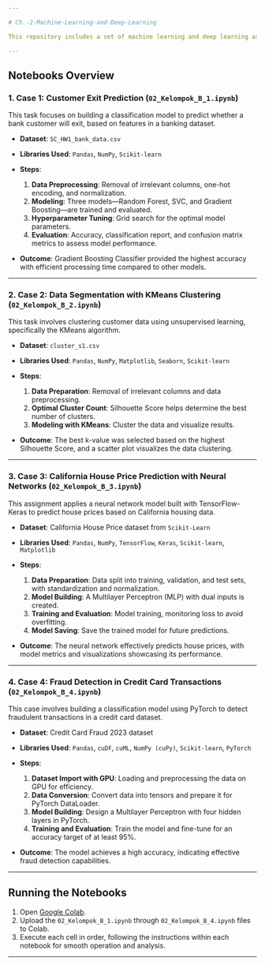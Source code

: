 ```yaml
---

# Ch.-2-Machine-Learning-and-Deep-Learning

This repository includes a set of machine learning and deep learning assignments aimed at building practical skills in classification, clustering, regression, and fraud detection using different algorithms and frameworks.

---
```


## Notebooks Overview

### 1. Case 1: Customer Exit Prediction (`02_Kelompok_B_1.ipynb`)

This task focuses on building a classification model to predict whether a bank customer will exit, based on features in a banking dataset.

- **Dataset**: `SC_HW1_bank_data.csv`
  
- **Libraries Used**: `Pandas`, `NumPy`, `Scikit-learn`

- **Steps**:
  1. **Data Preprocessing**: Removal of irrelevant columns, one-hot encoding, and normalization.
  2. **Modeling**: Three models—Random Forest, SVC, and Gradient Boosting—are trained and evaluated.
  3. **Hyperparameter Tuning**: Grid search for the optimal model parameters.
  4. **Evaluation**: Accuracy, classification report, and confusion matrix metrics to assess model performance.

- **Outcome**: Gradient Boosting Classifier provided the highest accuracy with efficient processing time compared to other models.

---

### 2. Case 2: Data Segmentation with KMeans Clustering (`02_Kelompok_B_2.ipynb`)

This task involves clustering customer data using unsupervised learning, specifically the KMeans algorithm.

- **Dataset**: `cluster_s1.csv`
  
- **Libraries Used**: `Pandas`, `NumPy`, `Matplotlib`, `Seaborn`, `Scikit-learn`

- **Steps**:
  1. **Data Preparation**: Removal of irrelevant columns and data preprocessing.
  2. **Optimal Cluster Count**: Silhouette Score helps determine the best number of clusters.
  3. **Modeling with KMeans**: Cluster the data and visualize results.

- **Outcome**: The best k-value was selected based on the highest Silhouette Score, and a scatter plot visualizes the data clustering.

---

### 3. Case 3: California House Price Prediction with Neural Networks (`02_Kelompok_B_3.ipynb`)

This assignment applies a neural network model built with TensorFlow-Keras to predict house prices based on California housing data.

- **Dataset**: California House Price dataset from `Scikit-Learn`
  
- **Libraries Used**: `Pandas`, `NumPy`, `TensorFlow`, `Keras`, `Scikit-learn`, `Matplotlib`

- **Steps**:
  1. **Data Preparation**: Data split into training, validation, and test sets, with standardization and normalization.
  2. **Model Building**: A Multilayer Perceptron (MLP) with dual inputs is created.
  3. **Training and Evaluation**: Model training, monitoring loss to avoid overfitting.
  4. **Model Saving**: Save the trained model for future predictions.

- **Outcome**: The neural network effectively predicts house prices, with model metrics and visualizations showcasing its performance.

---

### 4. Case 4: Fraud Detection in Credit Card Transactions (`02_Kelompok_B_4.ipynb`)

This case involves building a classification model using PyTorch to detect fraudulent transactions in a credit card dataset.

- **Dataset**: Credit Card Fraud 2023 dataset
  
- **Libraries Used**: `Pandas`, `cuDF`, `cuML`, `NumPy (cuPy)`, `Scikit-learn`, `PyTorch`

- **Steps**:
  1. **Dataset Import with GPU**: Loading and preprocessing the data on GPU for efficiency.
  2. **Data Conversion**: Convert data into tensors and prepare it for PyTorch DataLoader.
  3. **Model Building**: Design a Multilayer Perceptron with four hidden layers in PyTorch.
  4. **Training and Evaluation**: Train the model and fine-tune for an accuracy target of at least 95%.

- **Outcome**: The model achieves a high accuracy, indicating effective fraud detection capabilities.

---

## Running the Notebooks

1. Open [Google Colab](https://colab.research.google.com/).
2. Upload the `02_Kelompok_B_1.ipynb` through `02_Kelompok_B_4.ipynb` files to Colab.
3. Execute each cell in order, following the instructions within each notebook for smooth operation and analysis.

---
